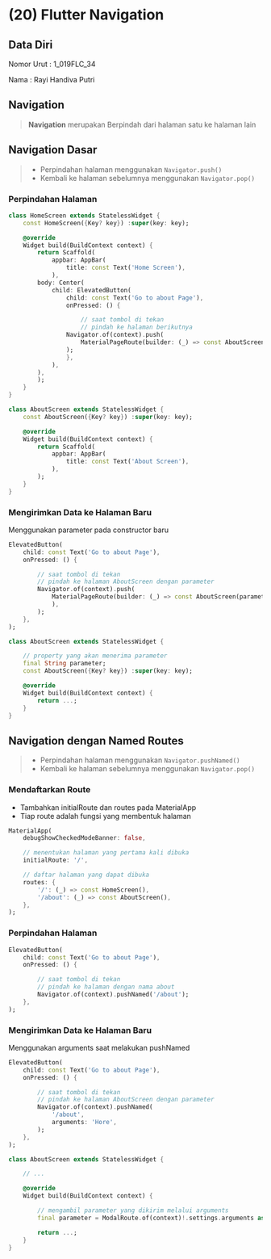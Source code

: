 # (20) Flutter Navigation
## Data Diri
Nomor Urut : 1_019FLC_34

Nama : Rayi Handiva Putri

## Navigation
> **Navigation** merupakan Berpindah dari halaman satu ke halaman lain

## Navigation Dasar
> - Perpindahan halaman menggunakan `Navigator.push()`
> - Kembali ke halaman sebelumnya menggunakan `Navigator.pop()` 

### Perpindahan Halaman
```dart
class HomeScreen extends StatelessWidget {
    const HomeScreen({Key? key}) :super(key: key);

    @override 
    Widget build(BuildContext context) {
        return Scaffold(
            appbar: AppBar(
                title: const Text('Home Screen'),
            ),
        body: Center(
            child: ElevatedButton(
                child: const Text('Go to about Page'),  
                onPressed: () {

                    // saat tombol di tekan
                    // pindah ke halaman berikutnya
                Navigator.of(context).push(
                    MaterialPageRoute(builder: (_) => const AboutScreen()),
                );
                },
            ),
        ),
        );
    }
}
```
```dart
class AboutScreen extends StatelessWidget {
    const AboutScreen({Key? key}) :super(key: key);

    @override 
    Widget build(BuildContext context) {
        return Scaffold(
            appbar: AppBar(
                title: const Text('About Screen'),
            ),
        );
    }
}
```

### Mengirimkan Data ke Halaman Baru
Menggunakan parameter pada constructor baru
```dart
ElevatedButton(
    child: const Text('Go to about Page'),  
    onPressed: () {

        // saat tombol di tekan
        // pindah ke halaman AboutScreen dengan parameter
        Navigator.of(context).push(
            MaterialPageRoute(builder: (_) => const AboutScreen(parameter: 'Hore'),
            ),
        );
    },
);
```
```dart
class AboutScreen extends StatelessWidget {

    // property yang akan menerima parameter
    final String parameter;
    const AboutScreen({Key? key}) :super(key: key);

    @override 
    Widget build(BuildContext context) {
        return ...;
    }
}
```

## Navigation dengan Named Routes
> - Perpindahan halaman menggunakan `Navigator.pushNamed()`
> - Kembali ke halaman sebelumnya menggunakan `Navigator.pop()` 

### Mendaftarkan Route
- Tambahkan initialRoute dan routes pada MaterialApp
- Tiap route adalah fungsi yang membentuk halaman
```dart
MaterialApp(
    debugShowCheckedModeBanner: false,

    // menentukan halaman yang pertama kali dibuka
    initialRoute: '/',

    // daftar halaman yang dapat dibuka
    routes: {
        '/': (_) => const HomeScreen(),
        '/about': (_) => const AboutScreen(), 
    },
);
```

### Perpindahan Halaman
```dart
ElevatedButton(
    child: const Text('Go to about Page'),  
    onPressed: () {

        // saat tombol di tekan
        // pindah ke halaman dengan nama about
        Navigator.of(context).pushNamed('/about');
    },
);
```

### Mengirimkan Data ke Halaman Baru
Menggunakan arguments saat melakukan pushNamed
```dart
ElevatedButton(
    child: const Text('Go to about Page'),  
    onPressed: () {

        // saat tombol di tekan
        // pindah ke halaman AboutScreen dengan parameter
        Navigator.of(context).pushNamed(
            '/about', 
            arguments: 'Hore',
        );
    },
);
```
```dart
class AboutScreen extends StatelessWidget {

    // ...

    @override 
    Widget build(BuildContext context) {

        // mengambil parameter yang dikirim melalui arguments
        final parameter = ModalRoute.of(context)!.settings.arguments as String;

        return ...;
    }
}
```